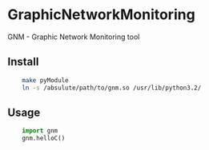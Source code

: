 GraphicNetworkMonitoring
========================

GNM - Graphic Network Monitoring tool

Install
-------

```bash
    make pyModule
    ln -s /absulute/path/to/gnm.so /usr/lib/python3.2/
```

Usage
-----
```python
    import gnm
    gnm.helloC()
```
